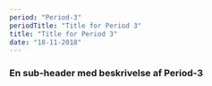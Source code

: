 ```yaml
---
period: "Period-3"
periodTitle: "Title for Period 3"
title: "Title for Period 3"
date: "18-11-2018"
---
```


### En sub-header med beskrivelse af Period-3